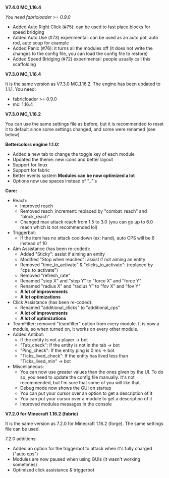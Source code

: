 **V7.4.0 MC_1.16.4**

*You need fabricloader >= 0.9.0*

- Added Auto Right Click (#75): can be used to fast place blocks for speed bridging
- Added Auto Use (#73) experimental: can be used as an auto pot, auto rod, auto soup for example
- Added Panic (#76): it turns all the modules off (it does not write the changes to the config file, you can load the config file to restore)
- Added Speed Bridging (#72) experimental: people usually call this scaffolding

**V7.3.0 MC_1.16.4**

It is the same version as V7.3.0 MC_1.16.2. The engine has been updated to 1.1.1. You need:
- fabricloader >= 0.9.0
- mc: 1.16.4

**V7.3.0 MC_1.16.2**

You can use the same settings file as before, but it is recommended to reset it to default since some settings changed,
and some were renamed (see below).

**Bettercolors engine 1.1.0:**
- Added a new tab to change the toggle key of each module
- Updated the theme: new icons and better layout
- Support for linux
- Support for fabric
- Better events system **Modules can be now optimized a lot**
- Options now use spaces instead of "_"'s

**Core:**
- Reach:
    - Improved reach
    - Removed reach_increment: replaced by "combat_reach" and "block_reach"
    - Changed max attack reach from 1.5 to 3.0 (you can go up to 6.0 reach which is not recommended lol)
- Triggerbot:
    - If the item has no attack cooldown (ex: hand), auto CPS will be 6 instead of 10
- Aim Assistance (has been re-coded):
    - Added "Sticky": assist if aiming an entity
    - Modified "Stop when reached": assist if not aiming an entity
    - Removed "time_to_activate" & "clicks_to_activate": (replaced by "cps_to_activate")
    - Removed "refresh_rate"
    - Renamed "step X" and "step Y" to "force X" and "force Y"
    - Renamed "radius X" and "radius Y" to "fov X" and "fov Y"
    - **A lot of improvements**
    - **A lot optimizations**
- Click Assistance (has been re-coded):
    - Renamed "additional_clicks" to "additional_cps"
    - **A lot of improvements**
    - **A lot of optimizations**
- TeamFilter: removed "teamfilter" option from every module. It is now a module, so when turned on, it works on every other module.
- Added Antibot:
    - If the entity is not a player -> bot
    - "Tab_check": If the entity is not in the tab -> bot
    - "Ping_check": If the entity ping is 0 ms -> bot
    - "Ticks_lived_check": If the entity has lived less than "Ticks_lived_min" -> bot
- Miscellaneous:
    - You can now use greater values than the ones given by the UI. To do so, you need to update the config file manually.
    It's not recommended, but I'm sure that some of you will like that.
    - Debug mode now shows the GUI on startup
    - You can put your cursor over an option to get a description of it
    - You can put your cursor over a module to get a description of it
    - Improved modules messages in the console

**V7.2.0 for Minecraft 1.16.2 (fabric)**

It is the same version as 7.2.0 for Minecraft 1.16.2 (forge). The same settings file can be used.

7.2.0 additions:
- Added an option for the triggerbot to attack when it's fully charged ("auto cps")
- Modules are now paused when using GUIs (it wasn't working sometimes)
- Optimized click assistance & triggerbot